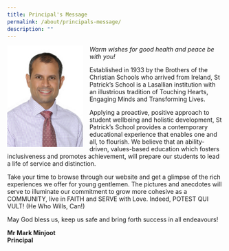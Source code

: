 ```yaml
---
title: Principal's Message
permalink: /about/principals-message/
description: ""
---
```



<img src="/images/2022_Migration/principal.jpg" style="width:35%;margin-right:15px;" align="left">

_Warm wishes for good health and peace be with you!_

Established in 1933 by the Brothers of the Christian Schools who arrived from Ireland, St Patrick’s School is a Lasallian institution with an illustrious tradition of Touching Hearts, Engaging Minds and Transforming Lives.

Applying a proactive, positive approach to student wellbeing and holistic development, St Patrick’s School provides a contemporary educational experience that enables one and all, to flourish. We believe that an ability-driven, values-based education which fosters inclusiveness and promotes achievement, will prepare our students to lead a life of service and distinction.

Take your time to browse through our website and get a glimpse of the rich experiences we offer for young gentlemen. The pictures and anecdotes will serve to illuminate our commitment to grow more cohesive as a COMMUNITY, live in FAITH and SERVE with Love. Indeed, POTEST QUI VULT! (He Who Wills, Can!)

May God bless us, keep us safe and bring forth success in all endeavours!

**Mr Mark Minjoot**<br>
**Principal**